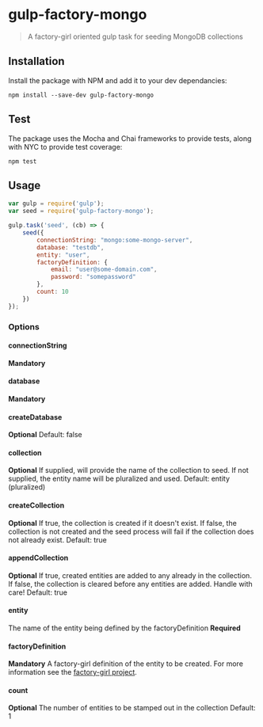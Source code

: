 # gulp-factory-mongo
>A factory-girl oriented gulp task for seeding MongoDB collections

## Installation

Install the package with NPM and add it to your dev dependancies:

`npm install --save-dev gulp-factory-mongo`

## Test

The package uses the Mocha and Chai frameworks to provide tests, along with NYC to provide test coverage:

`npm test`

## Usage

```javascript
var gulp = require('gulp');
var seed = require('gulp-factory-mongo');

gulp.task('seed', (cb) => {
    seed({
        connectionString: "mongo:some-mongo-server",
        database: "testdb",
        entity: "user",
        factoryDefinition: {
            email: "user@some-domain.com",
            password: "somepassword"
        },
        count: 10
    })
});
```
### Options

#### connectionString
**Mandatory**

#### database
**Mandatory**

#### createDatabase
**Optional**
Default: false

#### collection
**Optional**
If supplied, will provide the name of the collection to seed. If not supplied, the entity name will be pluralized and used.
Default: entity (pluralized)

#### createCollection
**Optional**
If true, the collection is created if it doesn't exist. If false, the collection is not created and the seed process will fail if the collection does not already exist.
Default: true

#### appendCollection
**Optional**
If true, created entities are added to any already in the collection. If false, the collection is cleared before any entities are added. Handle with care!
Default: true

#### entity
The name of the entity being defined by the factoryDefinition
**Required**

#### factoryDefinition
**Mandatory**
A factory-girl definition of the entity to be created. For more information see the [factory-girl project](https://github.com/aexmachina/factory-girl).

#### count
**Optional**
The number of entities to be stamped out in the collection
Default: 1


